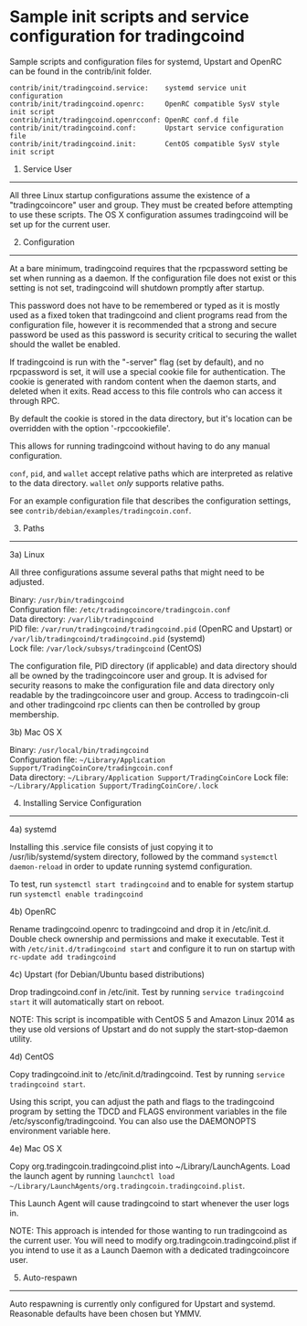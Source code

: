 Sample init scripts and service configuration for tradingcoind
==========================================================

Sample scripts and configuration files for systemd, Upstart and OpenRC
can be found in the contrib/init folder.

    contrib/init/tradingcoind.service:    systemd service unit configuration
    contrib/init/tradingcoind.openrc:     OpenRC compatible SysV style init script
    contrib/init/tradingcoind.openrcconf: OpenRC conf.d file
    contrib/init/tradingcoind.conf:       Upstart service configuration file
    contrib/init/tradingcoind.init:       CentOS compatible SysV style init script

1. Service User
---------------------------------

All three Linux startup configurations assume the existence of a "tradingcoincore" user
and group.  They must be created before attempting to use these scripts.
The OS X configuration assumes tradingcoind will be set up for the current user.

2. Configuration
---------------------------------

At a bare minimum, tradingcoind requires that the rpcpassword setting be set
when running as a daemon.  If the configuration file does not exist or this
setting is not set, tradingcoind will shutdown promptly after startup.

This password does not have to be remembered or typed as it is mostly used
as a fixed token that tradingcoind and client programs read from the configuration
file, however it is recommended that a strong and secure password be used
as this password is security critical to securing the wallet should the
wallet be enabled.

If tradingcoind is run with the "-server" flag (set by default), and no rpcpassword is set,
it will use a special cookie file for authentication. The cookie is generated with random
content when the daemon starts, and deleted when it exits. Read access to this file
controls who can access it through RPC.

By default the cookie is stored in the data directory, but it's location can be overridden
with the option '-rpccookiefile'.

This allows for running tradingcoind without having to do any manual configuration.

`conf`, `pid`, and `wallet` accept relative paths which are interpreted as
relative to the data directory. `wallet` *only* supports relative paths.

For an example configuration file that describes the configuration settings,
see `contrib/debian/examples/tradingcoin.conf`.

3. Paths
---------------------------------

3a) Linux

All three configurations assume several paths that might need to be adjusted.

Binary:              `/usr/bin/tradingcoind`  
Configuration file:  `/etc/tradingcoincore/tradingcoin.conf`  
Data directory:      `/var/lib/tradingcoind`  
PID file:            `/var/run/tradingcoind/tradingcoind.pid` (OpenRC and Upstart) or `/var/lib/tradingcoind/tradingcoind.pid` (systemd)  
Lock file:           `/var/lock/subsys/tradingcoind` (CentOS)  

The configuration file, PID directory (if applicable) and data directory
should all be owned by the tradingcoincore user and group.  It is advised for security
reasons to make the configuration file and data directory only readable by the
tradingcoincore user and group.  Access to tradingcoin-cli and other tradingcoind rpc clients
can then be controlled by group membership.

3b) Mac OS X

Binary:              `/usr/local/bin/tradingcoind`  
Configuration file:  `~/Library/Application Support/TradingCoinCore/tradingcoin.conf`  
Data directory:      `~/Library/Application Support/TradingCoinCore`
Lock file:           `~/Library/Application Support/TradingCoinCore/.lock`

4. Installing Service Configuration
-----------------------------------

4a) systemd

Installing this .service file consists of just copying it to
/usr/lib/systemd/system directory, followed by the command
`systemctl daemon-reload` in order to update running systemd configuration.

To test, run `systemctl start tradingcoind` and to enable for system startup run
`systemctl enable tradingcoind`

4b) OpenRC

Rename tradingcoind.openrc to tradingcoind and drop it in /etc/init.d.  Double
check ownership and permissions and make it executable.  Test it with
`/etc/init.d/tradingcoind start` and configure it to run on startup with
`rc-update add tradingcoind`

4c) Upstart (for Debian/Ubuntu based distributions)

Drop tradingcoind.conf in /etc/init.  Test by running `service tradingcoind start`
it will automatically start on reboot.

NOTE: This script is incompatible with CentOS 5 and Amazon Linux 2014 as they
use old versions of Upstart and do not supply the start-stop-daemon utility.

4d) CentOS

Copy tradingcoind.init to /etc/init.d/tradingcoind. Test by running `service tradingcoind start`.

Using this script, you can adjust the path and flags to the tradingcoind program by
setting the TDCD and FLAGS environment variables in the file
/etc/sysconfig/tradingcoind. You can also use the DAEMONOPTS environment variable here.

4e) Mac OS X

Copy org.tradingcoin.tradingcoind.plist into ~/Library/LaunchAgents. Load the launch agent by
running `launchctl load ~/Library/LaunchAgents/org.tradingcoin.tradingcoind.plist`.

This Launch Agent will cause tradingcoind to start whenever the user logs in.

NOTE: This approach is intended for those wanting to run tradingcoind as the current user.
You will need to modify org.tradingcoin.tradingcoind.plist if you intend to use it as a
Launch Daemon with a dedicated tradingcoincore user.

5. Auto-respawn
-----------------------------------

Auto respawning is currently only configured for Upstart and systemd.
Reasonable defaults have been chosen but YMMV.
